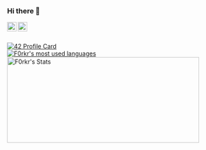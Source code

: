 ### Hi there 👋

<img align="left" alt="Twitter" width="22px" src="https://img.icons8.com/color/2x/twitter.png" />
</a>
<a href="https://www.linkedin.com/in/ayoub-abounakif-49b93819a/" target="_blank">
  <img align="left" alt="Linkedin" width="22px" src="https://cdn.jsdelivr.net/npm/simple-icons@v3/icons/linkedin.svg" />
</a>
<br /><br />

[![42 Profile Card](https://1337-readme.vercel.app/api/profile?cursus=42cursus&dark=true&login=mashad)](https://github.com/f0rkr)
<br />
<a href="https://github.com/f0rkr/">
  <img align="center" src="https://github-readme-stats.vercel.app/api/top-langs/?username=f0rkr&layout=compact&theme=synthwave" alt="F0rkr's most used languages" />
</a>
<a href="https://github.com/f0rkr/">
  <img align="center" height=200 width=450 src="https://github-readme-stats.vercel.app/api?username=f0rkr&show_icons=true&theme=synthwave&count_private=true&include_all_commits=true&hide=stars" alt="F0rkr's Stats" />
</a>

<!--
**f0rkr/f0rkr** is a ✨ _special_ ✨ repository because its `README.md` (this file) appears on your GitHub profile.

Here are some ideas to get you started:

- 🔭 I’m currently working on ...
- 🌱 I’m currently learning ...
- 👯 I’m looking to collaborate on ...
- 🤔 I’m looking for help with ...
- 💬 Ask me about ...
- 📫 How to reach me: ...
- 😄 Pronouns: ...
- ⚡ Fun fact: ...
-->
